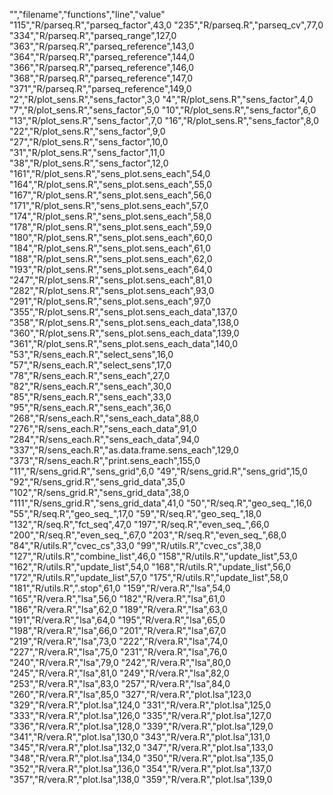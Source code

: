 "","filename","functions","line","value"
"115","R/parseq.R","parseq_factor",43,0
"235","R/parseq.R","parseq_cv",77,0
"334","R/parseq.R","parseq_range",127,0
"363","R/parseq.R","parseq_reference",143,0
"364","R/parseq.R","parseq_reference",144,0
"366","R/parseq.R","parseq_reference",146,0
"368","R/parseq.R","parseq_reference",147,0
"371","R/parseq.R","parseq_reference",149,0
"2","R/plot_sens.R","sens_factor",3,0
"4","R/plot_sens.R","sens_factor",4,0
"7","R/plot_sens.R","sens_factor",5,0
"10","R/plot_sens.R","sens_factor",6,0
"13","R/plot_sens.R","sens_factor",7,0
"16","R/plot_sens.R","sens_factor",8,0
"22","R/plot_sens.R","sens_factor",9,0
"27","R/plot_sens.R","sens_factor",10,0
"31","R/plot_sens.R","sens_factor",11,0
"38","R/plot_sens.R","sens_factor",12,0
"161","R/plot_sens.R","sens_plot.sens_each",54,0
"164","R/plot_sens.R","sens_plot.sens_each",55,0
"167","R/plot_sens.R","sens_plot.sens_each",56,0
"171","R/plot_sens.R","sens_plot.sens_each",57,0
"174","R/plot_sens.R","sens_plot.sens_each",58,0
"178","R/plot_sens.R","sens_plot.sens_each",59,0
"180","R/plot_sens.R","sens_plot.sens_each",60,0
"184","R/plot_sens.R","sens_plot.sens_each",61,0
"188","R/plot_sens.R","sens_plot.sens_each",62,0
"193","R/plot_sens.R","sens_plot.sens_each",64,0
"247","R/plot_sens.R","sens_plot.sens_each",81,0
"282","R/plot_sens.R","sens_plot.sens_each",93,0
"291","R/plot_sens.R","sens_plot.sens_each",97,0
"355","R/plot_sens.R","sens_plot.sens_each_data",137,0
"358","R/plot_sens.R","sens_plot.sens_each_data",138,0
"360","R/plot_sens.R","sens_plot.sens_each_data",139,0
"361","R/plot_sens.R","sens_plot.sens_each_data",140,0
"53","R/sens_each.R","select_sens",16,0
"57","R/sens_each.R","select_sens",17,0
"78","R/sens_each.R","sens_each",27,0
"82","R/sens_each.R","sens_each",30,0
"85","R/sens_each.R","sens_each",33,0
"95","R/sens_each.R","sens_each",36,0
"268","R/sens_each.R","sens_each_data",88,0
"276","R/sens_each.R","sens_each_data",91,0
"284","R/sens_each.R","sens_each_data",94,0
"337","R/sens_each.R","as.data.frame.sens_each",129,0
"373","R/sens_each.R","print.sens_each",155,0
"11","R/sens_grid.R","sens_grid",6,0
"49","R/sens_grid.R","sens_grid",15,0
"92","R/sens_grid.R","sens_grid_data",35,0
"102","R/sens_grid.R","sens_grid_data",38,0
"111","R/sens_grid.R","sens_grid_data",41,0
"50","R/seq.R","geo_seq_",16,0
"55","R/seq.R","geo_seq_",17,0
"59","R/seq.R","geo_seq_",18,0
"132","R/seq.R","fct_seq",47,0
"197","R/seq.R","even_seq_",66,0
"200","R/seq.R","even_seq_",67,0
"203","R/seq.R","even_seq_",68,0
"84","R/utils.R","cvec_cs",33,0
"99","R/utils.R","cvec_cs",38,0
"127","R/utils.R","combine_list",46,0
"158","R/utils.R","update_list",53,0
"162","R/utils.R","update_list",54,0
"168","R/utils.R","update_list",56,0
"172","R/utils.R","update_list",57,0
"175","R/utils.R","update_list",58,0
"181","R/utils.R",".stop",61,0
"159","R/vera.R","lsa",54,0
"165","R/vera.R","lsa",56,0
"182","R/vera.R","lsa",61,0
"186","R/vera.R","lsa",62,0
"189","R/vera.R","lsa",63,0
"191","R/vera.R","lsa",64,0
"195","R/vera.R","lsa",65,0
"198","R/vera.R","lsa",66,0
"201","R/vera.R","lsa",67,0
"219","R/vera.R","lsa",73,0
"222","R/vera.R","lsa",74,0
"227","R/vera.R","lsa",75,0
"231","R/vera.R","lsa",76,0
"240","R/vera.R","lsa",79,0
"242","R/vera.R","lsa",80,0
"245","R/vera.R","lsa",81,0
"249","R/vera.R","lsa",82,0
"253","R/vera.R","lsa",83,0
"257","R/vera.R","lsa",84,0
"260","R/vera.R","lsa",85,0
"327","R/vera.R","plot.lsa",123,0
"329","R/vera.R","plot.lsa",124,0
"331","R/vera.R","plot.lsa",125,0
"333","R/vera.R","plot.lsa",126,0
"335","R/vera.R","plot.lsa",127,0
"336","R/vera.R","plot.lsa",128,0
"339","R/vera.R","plot.lsa",129,0
"341","R/vera.R","plot.lsa",130,0
"343","R/vera.R","plot.lsa",131,0
"345","R/vera.R","plot.lsa",132,0
"347","R/vera.R","plot.lsa",133,0
"348","R/vera.R","plot.lsa",134,0
"350","R/vera.R","plot.lsa",135,0
"352","R/vera.R","plot.lsa",136,0
"354","R/vera.R","plot.lsa",137,0
"357","R/vera.R","plot.lsa",138,0
"359","R/vera.R","plot.lsa",139,0
